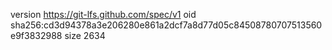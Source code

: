 version https://git-lfs.github.com/spec/v1
oid sha256:cd3d94378a3e206280e861a2dcf7a8d77d05c84508780707513560e9f3832988
size 2634

